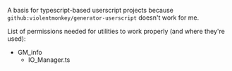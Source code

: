 A basis for typescript-based userscript projects because `github:violentmonkey/generator-userscript` doesn't work for me.

List of permissions needed for utilities to work properly (and where they're used):
- GM_info
	* IO_Manager.ts